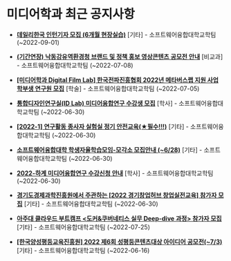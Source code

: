 # 미디어학과 최근 공지사항

* **[데일리한국 인턴기자 모집 (6개월 현장실습)](https://media.ajou.ac.kr/media/board/board01.jsp?mode=view&amp;article_no=230344&amp;board_wrapper=%2Fmedia%2Fboard%2Fboard01.jsp&amp;pager.offset=0&amp;board_no=304)**
 [기타] - 소프트웨어융합대학교학팀 (~2022-09-01)

* **[(기간연장) 낙동강유역환경청 브랜드 및 정책 홍보 영상콘텐츠 공모전 안내](https://media.ajou.ac.kr/media/board/board01.jsp?mode=view&amp;article_no=230291&amp;board_wrapper=%2Fmedia%2Fboard%2Fboard01.jsp&amp;pager.offset=0&amp;board_no=304)**
 [비교과] - 소프트웨어융합대학교학팀 (~2022-07-08)

* **[[미디어학과 Digital Film Lab] 한국전파진흥협회 2022년 메타버스랩 지원 사업 학부생 연구원 모집](https://media.ajou.ac.kr/media/board/board01.jsp?mode=view&amp;article_no=230261&amp;board_wrapper=%2Fmedia%2Fboard%2Fboard01.jsp&amp;pager.offset=0&amp;board_no=304)**
 [학술] - 소프트웨어융합대학교학팀 (~2022-07-05)

* **[통합디자인연구실(ID Lab) 미디어융합연구 수강생 모집](https://media.ajou.ac.kr/media/board/board01.jsp?mode=view&amp;article_no=230200&amp;board_wrapper=%2Fmedia%2Fboard%2Fboard01.jsp&amp;pager.offset=0&amp;board_no=304)**
 [학사] - 소프트웨어융합대학교학팀 (~2022-06-30)

* **[[2022-1] 연구활동 종사자 실험실 정기 안전교육(★필수!!!)](https://media.ajou.ac.kr/media/board/board01.jsp?mode=view&amp;article_no=230138&amp;board_wrapper=%2Fmedia%2Fboard%2Fboard01.jsp&amp;pager.offset=0&amp;board_no=304)**
 [기타] - 소프트웨어융합대학교학팀 (~2022-06-30)

* **[소프트웨어융합대학 학생자율학습모임-모각소 모집안내 (~6/28)](https://media.ajou.ac.kr/media/board/board01.jsp?mode=view&amp;article_no=230108&amp;board_wrapper=%2Fmedia%2Fboard%2Fboard01.jsp&amp;pager.offset=0&amp;board_no=304)**
 [기타] - 소프트웨어융합대학교학팀 (~2022-06-30)

* **[2022-하계 미디어융합연구 수강신청 안내](https://media.ajou.ac.kr/media/board/board01.jsp?mode=view&amp;article_no=230093&amp;board_wrapper=%2Fmedia%2Fboard%2Fboard01.jsp&amp;pager.offset=0&amp;board_no=304)**
 [학사] - 소프트웨어융합대학교학팀 (~2022-06-30)

* **[경기도경제과학진흥원에서 주관하는 [2022 경기창업허브 창업실전교육] 참가자 모집](https://media.ajou.ac.kr/media/board/board01.jsp?mode=view&amp;article_no=230089&amp;board_wrapper=%2Fmedia%2Fboard%2Fboard01.jsp&amp;pager.offset=0&amp;board_no=304)**
 [기타] - 소프트웨어융합대학교학팀 (~2022-06-30)

* **[아주대 클라우드 부트캠프 &lt;도커&amp;쿠버네티스 실무 Deep-dive 과정&gt; 참가자 모집](https://media.ajou.ac.kr/media/board/board01.jsp?mode=view&amp;article_no=230073&amp;board_wrapper=%2Fmedia%2Fboard%2Fboard01.jsp&amp;pager.offset=0&amp;board_no=304)**
 [기타] - 소프트웨어융합대학교학팀 (~2022-07-25)

* **[[한국양성평등교육진흥원] 2022 제6회 성평등콘텐츠대상 아이디어 공모전(~7/3)](https://media.ajou.ac.kr/media/board/board01.jsp?mode=view&amp;article_no=230055&amp;board_wrapper=%2Fmedia%2Fboard%2Fboard01.jsp&amp;pager.offset=0&amp;board_no=304)**
 [기타] - 소프트웨어융합대학교학팀 (~2022-06-16)
